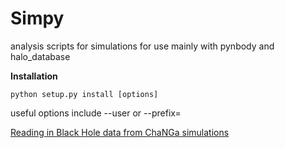 # Simpy
analysis scripts for simulations for use mainly with pynbody and halo_database

**Installation**
```
python setup.py install [options]
```
useful options include --user or --prefix=<path>

[Reading in Black Hole data from ChaNGa simulations](BlackHoles.md)


